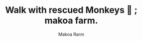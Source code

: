 ---
layout: destination
category: daytrip
permalink: /:categories/:title/
title: Walk with rescued Monkeys 🙈 ; makoa farm.
subtitle: Makoa Rarm

sys:
  icon: 🙊 🐵 🐒 
  circuit: Northen Circuit
  review: ✌️ Great experience when the weather holds
  price: N/A
  best_time: 🌞 all year round
  accommodation:
    five_star: "N/A"
    mid_star: "N/A" 
    camp: "N/A"
  image:
    alt: Walk with rescued Monkeys 🙈 ; makoa farm.
    url: "./img/uploads/bird-1.jpg"

image_corousel:
  - image: "./img/uploads/bird-1.jpg"
  - image: "./img/uploads/bird-2.jpg"
  - image: "./img/uploads/bao-tree.jpeg"
  - image: "./img/uploads/hipo.jpeg"

overview:


  intro:
    - paragraph: Rehabilitation center Makoa farm is located at the foot of majestic Mount Kilimanjaro. Its unforgettable impression since monkeys is absolutely habituated in the place. 

    - paragraph: You can freely touch them and play with them due to the reason that farmers take care of them. Most of these cannot survive in the wild. Farmers are responsible to feed them and also veterinarians. 
    - paragraph: "Monkeys found and other animals are such as baboon, serval, mongoose, verves, marabou and blue monkeys.  The government does not sponsor Makoa farm it’s sponsored by investments done by its owners and visitor. If you are interested to preserve the rehabilitation of the animal world of Tanzania, you are welcome to make donation."

  tour_details:
    when: "Best time to visit Makoa farm is all year round and high reason is from January to March and June to December."
    duration: "4 Hours"
    language: "English"
    price_includes: "includes visit guided and transport."
    transport: "Toyota Landcruiser."
    itinerary: "Product Stop At: Arusha City centre>Makoa Farm>Makoa river primates> Arusha City Centre"

  setting:
    activities: " 🚶🏽‍♂️walking around with guide"
    hashtags: >
      "Beautiful bead work #️⃣  lots of wood carvings and paintings"

  included:
    - item: Bottled water
    - item: Pickup from you hotel or any starting point
    - item: Transfer to Makoa farm & camp; from the Makoa farm to Arusha town/Moshi town
    - item: Entry tickets
    - item: Hot lunch at Makoa Farm
    - item: Soft drinks and water
    - item: Walking with monkeys
    - item: Excursion around rehabilitation center
    - item: Entry/Admission - Arusha City Centre
    - item: Entry/Admission - Makoa river




  excluded:
    - item: Alcoholic beverages
    - item: Personal items like camera, visa
    - item: Hygienic items


  remarks:
    - note: This tour involves some walking so wear comfortable shoes.
    - note: This is not a wheelchair accessible tour.


experience:
  what_to_see:
    - paragraph: "<b>Horses riding</b>There will be stunning of horses, include riding of horses for half an hour to full day riding experience that is memorable. And the guides will be riding together with the clients to make sure that the outdoor feeling of being in the wild is full enjoyed."

    - paragraph: "<b>Baboons:</b> Do the primates comprise the genus Papio, one of the 23 genera of Old World monkeys. The common names of the five species of baboons are the hamadryas, the Guinea (also called the western and the red), the olive, the yellow, and the chacma baboons."


    - paragraph: "<b>Mongoose:</b>  are short-legged animals with pointed noses, small ears, and long furry tails. The claws do not retract, and in most species there are five toes on each foot. The fur is gray to brown and is commonly grizzled or flecked with lighter gray. Markings, when present, include stripes, dark legs, and pale or ringed tails. The adult size varies considerably, with the smallest being the dwarf"


    - paragraph: "<b>Marabou:</b>  The marabou is the largest stork, 150 cm (5 feet) tall with a wingspread of 2.6 m (8 1/2 feet). Mainly gray and white, it has a naked pinkish head and neck, a pendant, reddish, inflatable throat pouch, and a straight, heavy bill. Marabous eat carrion, often feeding with vultures, which they dominate."

    - paragraph: "<b>Blue monkeys:</b> There is very little hair on the face of the Blue Monkey. This can give a bluish color which is where the name comes from. The body is an olive color with patches of white and black on it. The top of the head is dark in color. During some times of the year the olive color can become grayish to fit their surroundings."


    - paragraph: "<b>Verves:</b> (especially of a small animal or child) run with quick light steps, especially through fear or excitement. 'he scampered in like an overgrown puppy' 'Sure, there were film songs sung with verve, dances and a skit, and games for children scampering around. "

    - paragraph: "<b>Buffalo:</b> are large members of the Bovidae family. There are two types of buffalo: the African or Cape buffalo and the Asian water buffalo. They are dark gray or black animals that look a lot like bulls. Buffalo are often confused with bison."


    - paragraph: "<b>Giraffe:</b> Giraffes are the world's tallest mammals, thanks to their towering legs and long necks. A giraffe's legs alone are taller than many humans—about 6 feet. These long legs allow giraffes to run as fast as 35 miles an hour over short distances and cruise comfortably at 10 miles an hour over longer distances"

    - paragraph: "<b>Zebra: </b> An African wild animal that looks like a horse with black, brown and white lines on it body."
    
    - paragraph: "<b>Antelope:</b>  a swift-running deer like ruminant with smooth hair and upward-pointing horns, of a group native to Africa and Asia that includes the gazelles, impala, gnus, and elands."

expect:
  video: 
    url: <iframe width="560" height="315" src="https://www.youtube.com/embed/8yO2MI0p8Zk" frameborder="0" allow="accelerometer; autoplay; encrypted-media; gyroscope; picture-in-picture" allowfullscreen></iframe>

itinerary:
  - paragraph: At Arusha City Centre you’ll be picked up from your Arusha or Moshi hotel after breakfast and make the short drive to Makoa Farm. 
  - paragraph: "Duration: 2 hoursStop At: Makoa riverVisitors to the park can observe a variety of primates – including baboons, vervet monkeys, and blue monkeys – in their natural habitat. They can also visit the rehabilitation centre, where local veterinarians and conservationists care for animals such as serval cats, mongoose, baboons, and more."
  - paragraph: "Duration: 4 hours Pass By: Arusha City Centre After a picnic lunch, you’ll return to your hotel or continue on to your next destination."

remarks:
  - paragraph: Book in advance, since this is one of our most popular day tours. The tour runs six days a week, so you can easily fit it intro your Town Tour itinerary .

  - paragraph: This can be encouporated in other packeges too, please create your bucket list and send it to us to we can create you a quote!



---